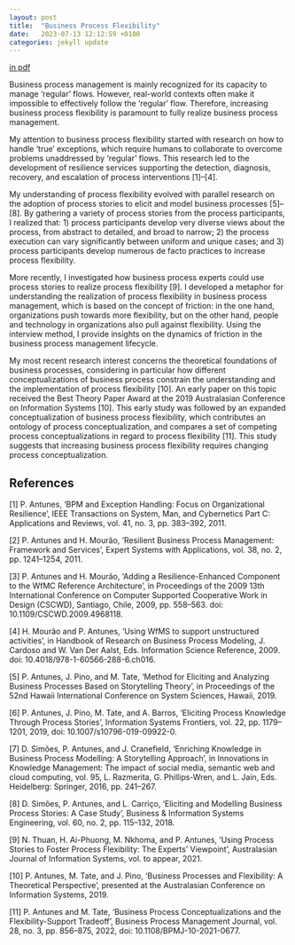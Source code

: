 ```yaml
---
layout: post
title:  "Business Process Flexibility"
date:   2023-07-13 12:12:59 +0100
categories: jekyll update
---
```


[in pdf](assets/pdf/process-flexibility.pdf)

Business process management is mainly recognized for its capacity to manage ‘regular’ flows. However, real-world contexts often make it impossible to effectively follow the ‘regular’ flow. Therefore, increasing business process flexibility is paramount to fully realize business process management.

My attention to business process flexibility started with research on how to handle ‘true’ exceptions, which require humans to collaborate to overcome problems unaddressed by ‘regular’ flows. This research led to the development of resilience services supporting the detection, diagnosis, recovery, and escalation of process interventions [1]–[4].

My understanding of process flexibility evolved with parallel research on the adoption of process stories to elicit and model business processes [5]–[8]. By gathering a variety of process stories from the process participants, I realized that: 1) process participants develop very diverse views about the process, from abstract to detailed, and broad to narrow; 2) the process execution can vary significantly between uniform and unique cases; and 3) process participants develop numerous de facto practices to increase process flexibility.

More recently, I investigated how business process experts could use process stories to realize process flexibility [9]. I developed a metaphor for understanding the realization of process flexibility in business process management, which is based on the concept of friction: in the one hand, organizations push towards more flexibility, but on the other hand, people and technology in organizations also pull against flexibility. Using the interview method, I provide insights on the dynamics of friction in the business process management lifecycle.

My most recent research interest concerns the theoretical foundations of business processes, considering in particular how different conceptualizations of business process constrain the understanding and the implementation of process flexibility [10]. An early paper on this topic received the Best Theory Paper Award at the 2019 Australasian Conference on Information Systems [10]. This early study was followed by an expanded conceptualization of business process flexibility, which contributes an ontology of process conceptualization, and compares a set of competing process conceptualizations in regard to process flexibility [11]. This study suggests that increasing business process flexibility requires changing process conceptualization.

References
----------

[1]	P. Antunes, ‘BPM and Exception Handling: Focus on Organizational Resilience’, IEEE Transactions on System, Man, and Cybernetics Part C: Applications and Reviews, vol. 41, no. 3, pp. 383–392, 2011.

[2]	P. Antunes and H. Mourão, ‘Resilient Business Process Management: Framework and Services’, Expert Systems with Applications, vol. 38, no. 2, pp. 1241–1254, 2011.

[3]	P. Antunes and H. Mourão, ‘Adding a Resilience-Enhanced Component to the WfMC Reference Architecture’, in Proceedings of the 2009 13th International Conference on Computer Supported Cooperative Work in Design (CSCWD), Santiago, Chile, 2009, pp. 558–563. doi: 10.1109/CSCWD.2009.4968118.

[4]	H. Mourão and P. Antunes, ‘Using WfMS to support unstructured activities’, in Handbook of Research on Business Process Modeling, J. Cardoso and W. Van Der Aalst, Eds. Information Science Reference, 2009. doi: 10.4018/978-1-60566-288-6.ch016.

[5]	P. Antunes, J. Pino, and M. Tate, ‘Method for Eliciting and Analyzing Business Processes Based on Storytelling Theory’, in Proceedings of the 52nd Hawaii International Conference on System Sciences, Hawaii, 2019.

[6]	P. Antunes, J. Pino, M. Tate, and A. Barros, ‘Eliciting Process Knowledge Through Process Stories’, Information Systems Frontiers, vol. 22, pp. 1179–1201, 2019, doi: 10.1007/s10796-019-09922-0.

[7]	D. Simões, P. Antunes, and J. Cranefield, ‘Enriching Knowledge in Business Process Modelling: A Storytelling Approach’, in Innovations in Knowledge Management: The impact of social media, semantic web and cloud computing, vol. 95, L. Razmerita, G. Phillips-Wren, and L. Jain, Eds. Heidelberg: Springer, 2016, pp. 241–267.

[8]	D. Simões, P. Antunes, and L. Carriço, ‘Eliciting and Modelling Business Process Stories: A Case Study’, Business & Information Systems Engineering, vol. 60, no. 2, pp. 115–132, 2018.

[9]	N. Thuan, H. Ai-Phuong, M. Nkhoma, and P. Antunes, ‘Using Process Stories to Foster Process Flexibility: The Experts’ Viewpoint’, Australasian Journal of Information Systems, vol. to appear, 2021.

[10]	P. Antunes, M. Tate, and J. Pino, ‘Business Processes and Flexibility: A Theoretical Perspective’, presented at the Australasian Conference on Information Systems, 2019.

[11]	P. Antunes and M. Tate, ‘Business Process Conceptualizations and the Flexibility-Support Tradeoff’, Business Process Management Journal, vol. 28, no. 3, pp. 856–875, 2022, doi: 10.1108/BPMJ-10-2021-0677.
